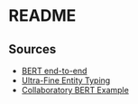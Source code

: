 README
======

## Sources 
* [BERT end-to-end](https://arxiv.org/pdf/1902.01718v1.pdf)
* [Ultra-Fine Entity Typing](https://aclweb.org/anthology/P18-1009)
* [Collaboratory BERT Example](https://colab.research.google.com/github/tensorflow/tpu/blob/master/tools/colab/bert_finetuning_with_cloud_tpus.ipynb#scrollTo=1wtjs1QDb3DX)

